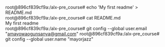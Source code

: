 root@896cf839cf9a:/alx-pre_course# echo 'My first readme' > README.md                                                                 
root@896cf839cf9a:/alx-pre_course# cat README.md                                                                                      
My first readme  
root@896cf839cf9a:/alx-pre_course# git config --global user.email "amayowaogunsanya@gmail.com"
root@896cf839cf9a:/alx-pre_course# git config --global user.name "mayorjazz"

